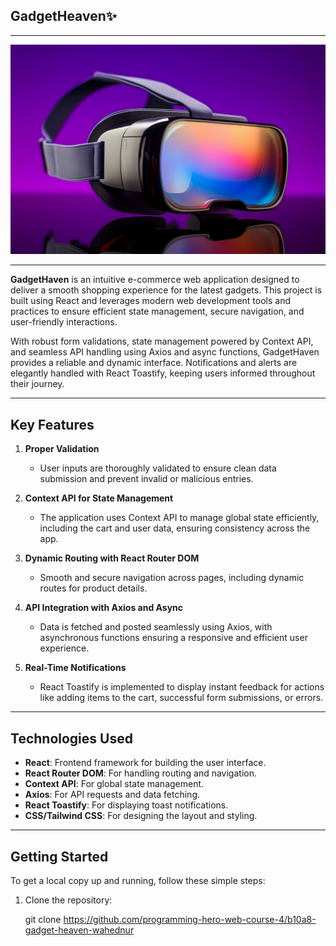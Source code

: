 ## GadgetHeaven✨

---

![Homepage Screenshot](./public/banner.jpg)

---

**GadgetHaven** is an intuitive e-commerce web application designed to deliver a smooth shopping experience for the latest gadgets. This project is built using React and leverages modern web development tools and practices to ensure efficient state management, secure navigation, and user-friendly interactions.

With robust form validations, state management powered by Context API, and seamless API handling using Axios and async functions, GadgetHaven provides a reliable and dynamic interface. Notifications and alerts are elegantly handled with React Toastify, keeping users informed throughout their journey.

---

## Key Features

1. **Proper Validation**

   - User inputs are thoroughly validated to ensure clean data submission and prevent invalid or malicious entries.

2. **Context API for State Management**

   - The application uses Context API to manage global state efficiently, including the cart and user data, ensuring consistency across the app.

3. **Dynamic Routing with React Router DOM**

   - Smooth and secure navigation across pages, including dynamic routes for product details.

4. **API Integration with Axios and Async**

   - Data is fetched and posted seamlessly using Axios, with asynchronous functions ensuring a responsive and efficient user experience.

5. **Real-Time Notifications**
   - React Toastify is implemented to display instant feedback for actions like adding items to the cart, successful form submissions, or errors.

---

## Technologies Used

- **React**: Frontend framework for building the user interface.
- **React Router DOM**: For handling routing and navigation.
- **Context API**: For global state management.
- **Axios**: For API requests and data fetching.
- **React Toastify**: For displaying toast notifications.
- **CSS/Tailwind CSS**: For designing the layout and styling.

---

## Getting Started

To get a local copy up and running, follow these simple steps:

1. Clone the repository:

   git clone https://github.com/programming-hero-web-course-4/b10a8-gadget-heaven-wahednur
